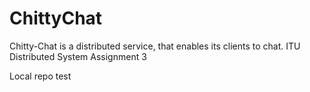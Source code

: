 # ChittyChat
Chitty-Chat is a distributed service, that enables its clients to chat. ITU Distributed System Assignment 3

Local repo test

